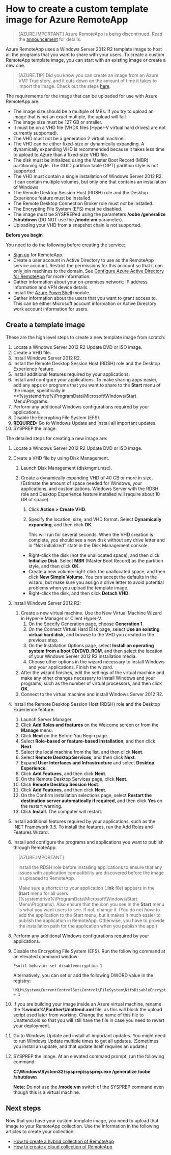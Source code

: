 <properties
    pageTitle="How to create a custom template image for Azure RemoteApp | Microsoft Azure"
    description="Learn how to create a custom template image for Azure RemoteApp. You can use this template with either a hybrid or cloud collection."
    services="remoteapp"
    documentationCenter=""
    authors="lizap"
    manager="mbaldwin"
    editor=""/>

<tags
    ms.service="remoteapp"
    ms.workload="compute"
    ms.tgt_pltfrm="na"
    ms.devlang="na"
    ms.topic="article"
    ms.date="08/15/2016" 
    ms.author="elizapo"/>

# <a name="how-to-create-a-custom-template-image-for-azure-remoteapp"></a>How to create a custom template image for Azure RemoteApp

> [AZURE.IMPORTANT]
> Azure RemoteApp is being discontinued. Read the [announcement](https://go.microsoft.com/fwlink/?linkid=821148) for details.

Azure RemoteApp uses a Windows Server 2012 R2 template image to host all the programs that you want to share with your users. To create a custom RemoteApp template image, you can start with an existing image or create a new one. 


> [AZURE.TIP] Did you know you can create an image from an Azure VM? True story, and it cuts down on the amount of time it takes to import the image. Check out the steps [here](remoteapp-image-on-azurevm.md).

The requirements for the image that can be uploaded for use with Azure RemoteApp are:


- The image size should be a multiple of MBs. If you try to upload an image that is not an exact multiple, the upload will fail.
- The image size must be 127 GB or smaller.
- It must be on a VHD file (VHDX files [Hyper-V virtual hard drives] are not currently supported).
- The VHD must not be a generation 2 virtual machine.
- The VHD can be either fixed-size or dynamically expanding. A dynamically expanding VHD is recommended because it takes less time to upload to Azure than a fixed-size VHD file.
- The disk must be initialized using the Master Boot Record (MBR) partitioning style. The GUID partition table (GPT) partition style is not supported.
- The VHD must contain a single installation of Windows Server 2012 R2. It can contain multiple volumes, but only one that contains an installation of Windows.
- The Remote Desktop Session Host (RDSH) role and the Desktop Experience feature must be installed.
- The Remote Desktop Connection Broker role must *not* be installed.
- The Encrypting File System (EFS) must be disabled.
- The image must be SYSPREPed using the parameters **/oobe /generalize /shutdown** (DO NOT use the **/mode:vm** parameter).
- Uploading your VHD from a snapshot chain is not supported.


**Before you begin**

You need to do the following before creating the service:

- [Sign up](https://azure.microsoft.com/services/remoteapp/) for RemoteApp.
- Create a user account in Active Directory to use as the RemoteApp service account. Restrict the permissions for this account so that it can only join machines to the domain. See [Configure Azure Active Directory for RemoteApp](remoteapp-ad.md) for more information.
- Gather information about your on-premises network: IP address information and VPN device details.
- Install the [Azure PowerShell](../powershell-install-configure.md) module.
- Gather information about the users that you want to grant access to. This can be either Microsoft account information or Active Directory work account information for users.



## <a name="create-a-template-image"></a>Create a template image ##

These are the high level steps to create a new template image from scratch:

1.  Locate a Windows Server 2012 R2 Update DVD or ISO image.
2.  Create a VHD file.
4.  Install Windows Server 2012 R2.
5.  Install the Remote Desktop Session Host (RDSH) role and the Desktop Experience feature.
6.  Install additional features required by your applications.
7.  Install and configure your applications. To make sharing apps easier, add any apps or programs that you want to share to the **Start** menu of the image, specifically in **%systemdrive%\ProgramData\Microsoft\Windows\Start Menu\Programs.
8.  Perform any additional Windows configurations required by your applications.
9.  Disable the Encrypting File System (EFS).
10. **REQUIRED:** Go to Windows Update and install all important updates.
9.  SYSPREP the image.

The detailed steps for creating a new image are:

1.  Locate a Windows Server 2012 R2 Update DVD or ISO image.
2.  Create a VHD file by using Disk Management.
    1.  Launch Disk Management (diskmgmt.msc).
    2.  Create a dynamically expanding VHD of 40 GB or more in size. (Estimate the amount of space needed for Windows, your applications, and customizations. Windows Server with the RDSH role and Desktop Experience feature installed will require about 10 GB of space).
        1.  Click **Action > Create VHD**.
        2.  Specify the location, size, and VHD format. Select **Dynamically expanding**, and then click **OK**.

            This will run for several seconds. When the VHD creation is complete, you should see a new disk without any drive letter and in “Not initialized" state in the Disk Management console.

        - Right-click the disk (not the unallocated space), and then click **Initialize Disk**. Select **MBR** (Master Boot Record) as the partition style, and then click **OK**.
        - Create a new volume: right-click the unallocated space, and then click **New Simple Volume**. You can accept the defaults in the wizard, but make sure you assign a drive letter to avoid potential problems when you upload the template image.
        - Right-click the disk, and then click **Detach VHD**.





1. Install Windows Server 2012 R2:
    1. Create a new virtual machine. Use the New Virtual Machine Wizard in Hyper-V Manager or Client Hyper-V.
        1. On the Specify Generation page, choose  **Generation 1**.
        2. On the Connect Virtual Hard Disk page, select **Use an existing virtual hard disk**, and browse to the VHD you created in the previous step.
        2. On the Installation Options page, select **Install an operating system from a boot CD/DVD_ROM**, and then select the location of your Windows Server 2012 R2 installation media.
        3. Choose other options in the wizard necessary to install Windows and your applications. Finish the wizard.
    2.  After the wizard finishes, edit the settings of the virtual machine and make any other changes necessary to install Windows and your programs, such as the number of virtual processors, and then click **OK**.
    4.  Connect to the virtual machine and install Windows Server 2012 R2.
1. Install the Remote Desktop Session Host (RDSH) role and the Desktop Experience feature:
    1. Launch Server Manager.
    2. Click **Add Roles and features** on the Welcome screen or from the **Manage** menu.
    3. Click **Next** on the Before You Begin page.
    4. Select **Role-based or feature-based installation**, and then click **Next**.
    5. Select the local machine from the list, and then click **Next**.
    6. Select **Remote Desktop Services**, and then click **Next**.
    7. Expand **User Interfaces and Infrastructure** and select **Desktop Experience**.
    8. Click **Add Features**, and then click **Next**.
    9. On the Remote Desktop Services page, click **Next**.
    10. Click **Remote Desktop Session Host**.
    11. Click **Add Features**, and then click **Next**.
    12. On the Confirm installation selections page, select **Restart the destination server automatically if required**, and then click **Yes** on the restart warning.
    13. Click **Install**. The computer will restart.
1.  Install additional features required by your applications, such as the .NET Framework 3.5. To install the features, run the Add Roles and Features Wizard.
7.  Install and configure the programs and applications you want to publish through RemoteApp.

>[AZURE.IMPORTANT]
>
>Install the RDSH role before installing applications to ensure that any issues with application compatibility are discovered before the image is uploaded to RemoteApp.
>
>Make sure a shortcut to your application (**.lnk** file) appears in the **Start** menu for all users (%systemdrive%\ProgramData\Microsoft\Windows\Start Menu\Programs). Also ensure that the icon you see in the **Start** menu is what you want users to see. If not, change it. (You do not *have* to add the application to the Start menu, but it makes it much easier to publish the application in RemoteApp. Otherwise, you have to provide the installation path for the application when you publish the app.)


8.  Perform any additional Windows configurations required by your applications.
9.  Disable the Encrypting File System (EFS). Run the following command at an elevated command window:

        Fsutil behavior set disableencryption 1

    Alternatively, you can set or add the following DWORD value in the registry:

        HKLM\System\CurrentControlSet\Control\FileSystem\NtfsDisableEncryption = 1
9.  If you are building your image inside an Azure virtual machine, rename the **\%windir%\Panther\Unattend.xml** file, as this will block the upload script used later from working. Change the name of this file to Unattend.old so that you will still have the file in case you need to revert your deployment.
10. Go to Windows Update and install all important updates. You might need to run Windows Update multiple times to get all updates. (Sometimes you install an update, and that update itself requires an update.)
10. SYSPREP the image. At an elevated command prompt, run the following command:

    **C:\Windows\System32\sysprep\sysprep.exe /generalize /oobe /shutdown**

    **Note:** Do not use the **/mode:vm** switch of the SYSPREP command even though this is a virtual machine.


## <a name="next-steps"></a>Next steps ##
Now that you have your custom template image, you need to upload that image to your RemoteApp collection. Use the information in the following articles to create your collection:


- [How to create a hybrid collection of RemoteApp](remoteapp-create-hybrid-deployment.md)
- [How to create a cloud collection of RemoteApp](remoteapp-create-cloud-deployment.md)
 